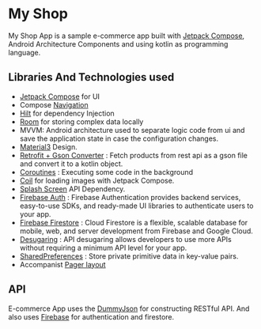 # My Shop
My Shop App is a sample e-commerce app built with [Jetpack Compose](https://developer.android.com/jetpack/compose/), Android Architecture Components and using kotlin as programming language.

## Libraries And Technologies used
-  [Jetpack Compose](https://developer.android.com/jetpack/compose/) for UI
-  Compose [Navigation](https://developer.android.com/jetpack/compose/navigation)
-  [Hilt](https://developer.android.com/training/dependency-injection/hilt-jetpack) for dependency Injection
-  [Room](https://developer.android.com/training/data-storage/room) for storing complex data locally
-  MVVM: Android architecture used to separate logic code from ui and save the application state in case the configuration changes.
-  [Material3](https://m3.material.io/) Design.
-  [Retrofit + Gson Converter](https://square.github.io/retrofit/) : Fetch products from rest api as a gson file and convert it to a kotlin object.
-  [Coroutines](https://developer.android.com/kotlin/coroutines) : Executing some code in the background
-  [Coil](https://coil-kt.github.io/coil/compose/) for loading images with Jetpack Compose.
-  [Splash Screen](https://developer.android.com/develop/ui/views/launch/splash-screen#splash-screen-resources) API Dependency.
-  [Firebase Auth](https://firebase.google.com/docs/auth/android/start) : Firebase Authentication provides backend services, easy-to-use SDKs, and ready-made UI libraries to authenticate users to your app.
-  [Firebase Firestore](https://firebase.google.com/docs/firestore/) : Cloud Firestore is a flexible, scalable database for mobile, web, and server development from Firebase and Google Cloud.
-  [Desugaring](https://developer.android.com/studio/write/java8-support-table) : API desugaring allows developers to use more APIs without requiring a minimum API level for your app.
-  [SharedPreferences](https://developer.android.com/training/data-storage/shared-preferences) :  Store private primitive data in key-value pairs.
-  Accompanist [Pager layout](https://google.github.io/accompanist/pager/)

## API
E-commerce App uses the [DummyJson](https://dummyjson.com/) for constructing RESTful API.
And also uses [Firebase](https://firebase.google.com/) for authentication and firestore.
